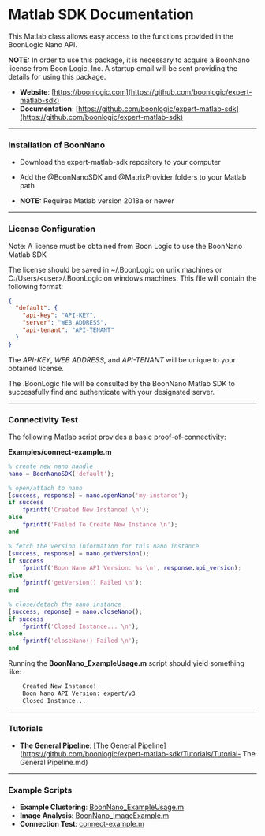 # Matlab SDK Documentation

This Matlab class allows easy access to the functions provided in the BoonLogic Nano API.

**NOTE:** In order to use this package, it is necessary to acquire a BoonNano license from Boon Logic, Inc.  A startup email will be sent providing the details for using this package.

- __Website__: [https://boonlogic.com](https://github.com/boonlogic/expert-matlab-sdk)
- __Documentation__: [https://github.com/boonlogic/expert-matlab-sdk](https://github.com/boonlogic/expert-matlab-sdk)


------------
### Installation of BoonNano

- Download the expert-matlab-sdk repository to your computer

- Add the @BoonNanoSDK and @MatrixProvider folders to your Matlab path

- **NOTE:** Requires Matlab version 2018a or newer


------------
### License Configuration

Note: A license must be obtained from Boon Logic to use the BoonNano Matlab SDK

The license should be saved in ~/.BoonLogic on unix machines or C:/Users/\<user\>/.BoonLogic on windows machines. This file will contain the following format:

```json
{
  "default": {
    "api-key": "API-KEY",
    "server": "WEB ADDRESS",
    "api-tenant": "API-TENANT"
  }
}
```

The *API-KEY*, *WEB ADDRESS*, and *API-TENANT* will be unique to your obtained license.

The .BoonLogic file will be consulted by the BoonNano Matlab SDK to successfully find and authenticate with your designated server.


------------

### Connectivity Test

The following Matlab script provides a basic proof-of-connectivity:

**Examples/connect-example.m**

```matlab
% create new nano handle
nano = BoonNanoSDK('default');

% open/attach to nano
[success, response] = nano.openNano('my-instance');
if success
    fprintf('Created New Instance! \n');
else
    fprintf('Failed To Create New Instance \n');
end

% fetch the version information for this nano instance
[success, response] = nano.getVersion();
if success
    fprintf('Boon Nano API Version: %s \n', response.api_version);
else
    fprintf('getVersion() Failed \n');
end

% close/detach the nano instance
[success, reponse] = nano.closeNano();
if success
    fprintf('Closed Instance... \n');
else
    fprintf('closeNano() Failed \n');
end

```

Running the **BoonNano_ExampleUsage.m** script should yield something like:

```sh
    Created New Instance!
    Boon Nano API Version: expert/v3
    Closed Instance...
```

------------

### Tutorials

- __The General Pipeline__: [The General Pipeline](https://github.com/boonlogic/expert-matlab-sdk/Tutorials/Tutorial- The General Pipeline.md)


------------

### Example Scripts

- __Example Clustering__: [BoonNano_ExampleUsage.m](https://github.com/boonlogic/expert-matlab-sdk/Examples/BoonNano_ExampleUsage.m)
-  __Image Analysis__: [BoonNano_ImageExample.m](https://github.com/boonlogic/expert-matlab-sdk/Examples/BoonNano_ImageExample.m)
-  __Connection Test__: [connect-example.m](https://github.com/boonlogic/expert-matlab-sdk/Examples/connect-example.m)